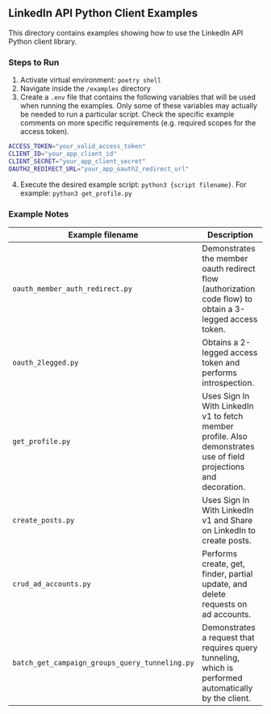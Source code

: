 ## LinkedIn API Python Client Examples

This directory contains examples showing how to use the LinkedIn API Python client library.

### Steps to Run

1. Activate virtual environment: `poetry shell`
2. Navigate inside the `/examples` directory
3. Create a `.env` file that contains the following variables that will be used when running the examples. Only some of these variables may actually be needed to run a particular script. Check the specific example comments on more specific requirements (e.g. required scopes for the access token).
  ```sh
  ACCESS_TOKEN="your_valid_access_token"
  CLIENT_ID="your_app_client_id"
  CLIENT_SECRET="your_app_client_secret"
  OAUTH2_REDIRECT_URL="your_app_oauth2_redirect_url"
  ```
4. Execute the desired example script: `python3 {script filename}`. For example: `python3 get_profile.py`

### Example Notes

| Example filename | Description |
|---|---|
| `oauth_member_auth_redirect.py` | Demonstrates the member oauth redirect flow (authorization code flow) to obtain a 3-legged access token. |
| `oauth_2legged.py` | Obtains a 2-legged access token and performs introspection. |
| `get_profile.py` | Uses Sign In With LinkedIn v1 to fetch member profile. Also demonstrates use of field projections and decoration. |
| `create_posts.py` | Uses Sign In With LinkedIn v1 and Share on LinkedIn to create posts. |
| `crud_ad_accounts.py` | Performs create, get, finder, partial update, and delete requests on ad accounts. |
| `batch_get_campaign_groups_query_tunneling.py` | Demonstrates a request that requires query tunneling, which is performed automatically by the client. |
